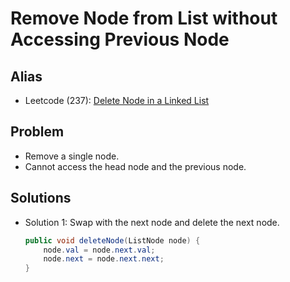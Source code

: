 # Remove Node from List without Accessing Previous Node

## Alias
- Leetcode (237): [Delete Node in a Linked List](https://leetcode.com/problems/delete-node-in-a-linked-list/)

## Problem
- Remove a single node.
- Cannot access the head node and the previous node.

## Solutions
- Solution 1: Swap with the next node and delete the next node.
  ```java
  public void deleteNode(ListNode node) {
      node.val = node.next.val;
      node.next = node.next.next;
  }
  ```
